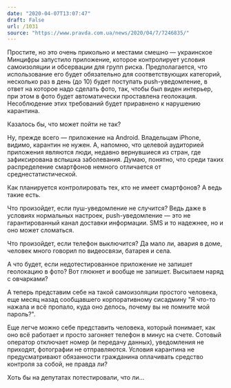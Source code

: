 ```yaml
---
date: "2020-04-07T13:07:47"
draft: False
url: /1031
source: "https://www.pravda.com.ua/news/2020/04/7/7246835/"
---
```


Простите, но это очень прикольно и местами смешно — украинское Минцифры запустило приложение, которое контролирует условия самоизоляции и обсервации для групп риска. Предполагается, что использование его будет обязательно для соответствующих категорий, несколько раз в день (до 10) будет поступать push-уведомление, в ответ на которое надо сделать фото, так, чтобы был виден интерьер, при этом в фото будет автоматически проставлена геолокация. Несоблюдение этих требований будет приравнено к нарушению карантина.

Казалось бы, что может пойти не так?

Ну, прежде всего — приложение на Android. Владельцам iPhone, видимо, карантин не нужен. А, напомню, что целевой аудиторией приложения являются люди, недавно вернувшиеся из стран, где зафиксирована вспышка заболевания. Думаю, понятно, что среди таких распределение смартфонов немного отличается от среднестатистической.

Как планируется контролировать тех, кто не имеет смартфонов? А ведь такие есть. 

Что произойдет, если пуш-уведомление не случится? Ведь даже в условиях нормальных настроек, push-уведомление — это не гарантированный канал доставки информации. SMS и то надежнее, но и оно может сломаться. 

Что произойдет, если телефон выключится? Да мало ли, авария в доме, человек много говорил по видеосвязи, батарея и села. 

А что будет, если недотестированное приложение не запишет геолокацию в фото? Вот глюкнет и вообще не запишет. Высылаем наряд с овчарками?

А теперь представим себе на такой самоизоляции простого человека, еще месяц назад сообщавшего корпоративному сисадмину "Я что-то нажала и всё пропало, куда оно делось, почему вы не помните мой пароль?". 

Еще легче можно себе представить человека, который понимает, как оно  всё работает и просто загоняет телефон в минус на счете. Сотовый оператор отключает номер (и передачу данных), уведомления не приходят, фотографии не отправляются. Условия карантина не предусматривают обязанности гражданина оплачивать средство контроля за собой, не правда ли?

Хоть бы на депутатах потестировали, что ли…
